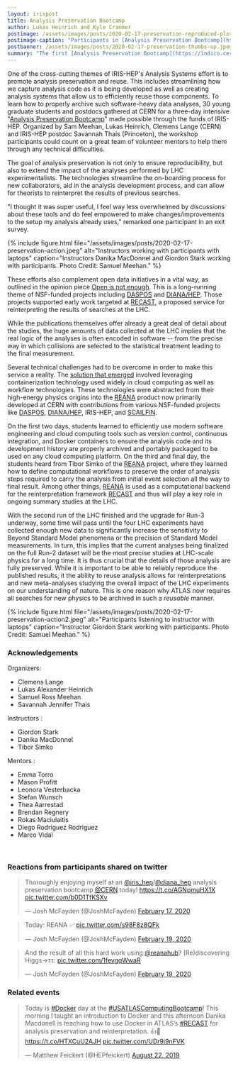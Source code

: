 ```yaml
---
layout: irispost
title: Analysis Preservation Bootcamp
author: Lukas Heinrich and Kyle Cranmer
postimage: /assets/images/posts/2020-02-17-preservation-reproduced-plots.jpeg
postimage-caption: "Participants in [Analysis Preservation Bootcamp](https://indico.cern.ch/event/awesome) showing off their ability to reproduce an LHC analysis. Photo Credit: Samuel Meehan"
postbanner: /assets/images/posts/2020-02-17-preservation-thumbs-up.jpeg
summary: "The first [Analysis Preservation Bootcamp](https://indico.cern.ch/event/awesome) was held at CERN from February 17-19, 2020. Thirty graduate students and postdocs learned these new technologies aimed at ensuring reproducibility, streamlining onboarding, and extending the impact of LHC analyses through reuse."
---
```



One of the cross-cutting themes of IRIS-HEP's Analysis Systems effort is to promote analysis preservation and reuse. This includes streamlining how we capture analysis code as it is being developed as well as creating analysis systems that allow us to efficiently reuse those components. To learn how to properly archive such software-heavy data analyses, 30 young graduate 
students and postdocs gathered at CERN for a three-day intensive "[Analysis Preservation
Bootcamp](https://indico.cern.ch/event/awesome)" made possible through the funds of IRIS-HEP. Organized by Sam Meehan, Lukas Heinrich,
Clemens Lange (CERN) and IRIS-HEP postdoc Savannah Thais (Princeton), the workshop
participants could count on a great team of volunteer mentors to help them through any technical
difficulties. 

The goal of analysis preservation is not only to ensure reproducibility, but also to extend the impact of the analyses performed by LHC experimentalists. The technologies streamline the on-boarding process for new collaborators, aid in the analysis development process, and can allow for theorists to reinterpret the results of previous searches. 

"I thought it was super useful, I feel way less overwhelmed by discussions about these tools and do feel empowered to make changes/improvements to the setup my analysis already uses," remarked one participant in an exit survey.  

{% include figure.html
    file="/assets/images/posts/2020-02-17-preservation-action.jpeg"
    alt="Instructors working with participants with laptops"
    caption="Instructors Danika MacDonnel and Giordon Stark working with participants.  Photo Credit: Samuel Meehan."
%}


These efforts also complement open data initiatives in a vital way, as outlined in the opinion piece [Open is not enough](https://doi.org/10.1038/s41567-018-0342-2). This is a long-running theme of NSF-funded projects including [DASPOS](https://daspos.crc.nd.edu) and [DIANA/HEP](https://diana-hep.org). Those projects supported early work targeted at [RECAST](https://iris-hep.org/projects/recast.html), a proposed service for reinterpreting the results of searches at the LHC. 



While the publications themselves offer already a great deal of detail about the studies, 
the huge amounts of data collected at the LHC implies that the real logic of the analyses
is often encoded in software -- from the precise way in which collisions are selected
to the statistical treatment leading to the final measurement. 

Several technical challenges had to be overcome in order to make this service a reality. The [solution that emerged](http://inspirehep.net/record/1603090) involved leveraging containerization technology used widely in cloud computing as well as workflow technologies. These technologies were abstracted from their high-energy physics origins into the [REANA](http://reanahub.io) product now primarily developed at CERN with contributions from various NSF-funded projects like [DASPOS](https://daspos.crc.nd.edu), [DIANA/HEP](https://diana-hep.org), IRIS-HEP, and [SCAILFIN](https://scailfin.github.io). 


On the first two days, students learned to efficiently use modern software engineering
and cloud computing tools such as version control, continuous integration, and Docker
containers to ensure the analysis code and its development history are properly archived
and portably packaged to be used on any cloud computing platform.
On the third and final day, the students heard from Tibor Simko of the [REANA](http://reanahub.io) project, where they learned how to  define computational workflows to preserve the order of analysis steps
required to carry the analysis from initial event selection all the way to final
result. Among other things, [REANA](http://reanahub.io) is used as a computational backend for the
reinterpretation framework [RECAST](https://iris-hep.org/projects/recast.html) and thus will play a key role in ongoing summary
studies at the LHC.


With the second run of the LHC finished and the upgrade for Run-3 underway, some time will pass
until the four LHC experiments have collected enough new data to significantly increase
the sensitivity to Beyond Standard Model phenomena or the precision of Standard Model 
measurements. In turn, this implies that the current analyses being finalized on the full Run-2 dataset
will be the most precise studies at LHC-scale physics for a long time. It is thus crucial
that the  details of those analysis are fully preserved. While it is important to be able
to reliably reproduce the published results, it the ability to reuse analysis allows for reinterpretations and new meta-analyses studying the overall impact of the LHC experiments on our understanding of nature.
This is one reason why ATLAS now requires all searches for  new physics to be
archived in such a *reusable* manner.

{% include figure.html
    file="/assets/images/posts/2020-02-17-preservation-action2.jpeg"
    alt="Participants listening to instructor with laptops"
    caption="Instructor Giordon Stark working with participants.  Photo Credit: Samuel Meehan."
%}

<h3>Acknowledgements</h3>

Organizers:

 * Clemens Lange
 * Lukas Alexander Heinrich
 * Samuel Ross Meehan
 * Savannah Jennifer Thais


Instructors : 

 * Giordon Stark
 * Danika MacDonnel
 * Tibor Simko


Mentors : 

 * Emma Torro
 * Mason Profitt
 * Leonora Vesterbacka
 * Stefan Wunsch
 * Thea Aarrestad
 * Brendan Regnery
 * Rokas Maciulaitis
 * Diego Rodriguez Rodriguez
 * Marco Vidal



<!--<blockquote class="twitter-tweet"><p lang="en" dir="ltr">so many reproduced plots! :) <a href="https://t.co/Kc9rpRfsnT">https://t.co/Kc9rpRfsnT</a></p>&mdash; Lukas Heinrich (@lukasheinrich_) <a href="https://twitter.com/lukasheinrich_/status/1230252595303927810?ref_src=twsrc%5Etfw">February 19, 2020</a></blockquote> <script async src="https://platform.twitter.com/widgets.js" charset="utf-8"></script>-->


<br clear="all" />

<h3>Reactions from participants shared on twitter</h3> 


<blockquote class="twitter-tweet"><p lang="en" dir="ltr">Thoroughly enjoying myself at an <a href="https://twitter.com/iris_hep?ref_src=twsrc%5Etfw">@iris_hep</a>/<a href="https://twitter.com/diana_hep?ref_src=twsrc%5Etfw">@diana_hep</a> analysis preservation bootcamp <a href="https://twitter.com/CERN?ref_src=twsrc%5Etfw">@CERN</a> today! <a href="https://t.co/AGNpmuHX1X">https://t.co/AGNpmuHX1X</a> <a href="https://t.co/b0D1TfKSXv">pic.twitter.com/b0D1TfKSXv</a></p>&mdash; Josh McFayden (@JoshMcFayden) <a href="https://twitter.com/JoshMcFayden/status/1229356905799266306?ref_src=twsrc%5Etfw">February 17, 2020</a></blockquote> <script async src="https://platform.twitter.com/widgets.js" charset="utf-8"></script>


<blockquote class="twitter-tweet"><p lang="en" dir="ltr">Today: REANA ✅ <a href="https://t.co/s98F8z8QFk">pic.twitter.com/s98F8z8QFk</a></p>&mdash; Josh McFayden (@JoshMcFayden) <a href="https://twitter.com/JoshMcFayden/status/1230079292941459456?ref_src=twsrc%5Etfw">February 19, 2020</a></blockquote> <script async src="https://platform.twitter.com/widgets.js" charset="utf-8"></script>



<blockquote class="twitter-tweet"><p lang="en" dir="ltr">And the result of all this hard work using <a href="https://twitter.com/reanahub?ref_src=twsrc%5Etfw">@reanahub</a>? (Re)discovering Higgs→ττ: <a href="https://t.co/1fevgqWwaR">pic.twitter.com/1fevgqWwaR</a></p>&mdash; Josh McFayden (@JoshMcFayden) <a href="https://twitter.com/JoshMcFayden/status/1230110214235598850?ref_src=twsrc%5Etfw">February 19, 2020</a></blockquote> <script async src="https://platform.twitter.com/widgets.js" charset="utf-8"></script>

<h3>Related events</h3> 

<blockquote class="twitter-tweet"><p lang="en" dir="ltr">Today is <a href="https://twitter.com/hashtag/Docker?src=hash&amp;ref_src=twsrc%5Etfw">#Docker</a> day at the <a href="https://twitter.com/hashtag/USATLASComputingBootcamp?src=hash&amp;ref_src=twsrc%5Etfw">#USATLASComputingBootcamp</a>! This morning I taught an introduction to Docker and this afternoon Danika Macdonell is teaching how to use Docker in ATLAS’s <a href="https://twitter.com/hashtag/RECAST?src=hash&amp;ref_src=twsrc%5Etfw">#RECAST</a> for analysis preservation and reinterpretation. 👍🚀 <a href="https://t.co/HTXCuU2AJH">https://t.co/HTXCuU2AJH</a> <a href="https://t.co/UDr9i9nFVK">pic.twitter.com/UDr9i9nFVK</a></p>&mdash; Matthew Feickert (@HEPfeickert) <a href="https://twitter.com/HEPfeickert/status/1164643338487660544?ref_src=twsrc%5Etfw">August 22, 2019</a></blockquote> <script async src="https://platform.twitter.com/widgets.js" charset="utf-8"></script>
